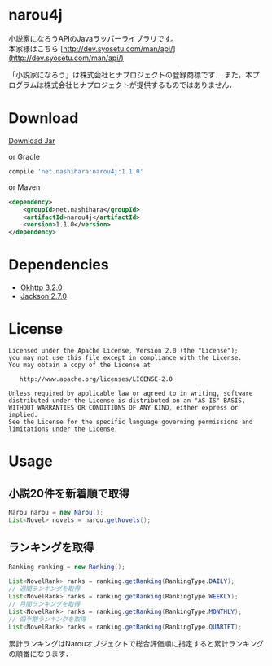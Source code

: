 # narou4j
小説家になろうAPIのJavaラッパーライブラリです。  
本家様はこちら [http://dev.syosetu.com/man/api/](http://dev.syosetu.com/man/api/)

「小説家になろう」は株式会社ヒナプロジェクトの登録商標です．
また，本プログラムは株式会社ヒナプロジェクトが提供するものではありません．

# Download
[Download Jar](http://search.maven.org/remotecontent?filepath=net/nashihara/narou4j/1.1.0/narou4j-1.1.0.jar)

or Gradle  
```gradle
compile 'net.nashihara:narou4j:1.1.0'
```

or Maven  
```xml
<dependency>
    <groupId>net.nashihara</groupId>
    <artifactId>narou4j</artifactId>
    <version>1.1.0</version>
</dependency>
```

# Dependencies
* [Okhttp 3.2.0](https://github.com/square/okhttp)
* [Jackson 2.7.0](https://github.com/FasterXML/jackson)

# License
```
Licensed under the Apache License, Version 2.0 (the "License");
you may not use this file except in compliance with the License.
You may obtain a copy of the License at

   http://www.apache.org/licenses/LICENSE-2.0

Unless required by applicable law or agreed to in writing, software
distributed under the License is distributed on an "AS IS" BASIS,
WITHOUT WARRANTIES OR CONDITIONS OF ANY KIND, either express or implied.
See the License for the specific language governing permissions and
limitations under the License.
```

# Usage
## 小説20件を新着順で取得  
```Java
Narou narou = new Narou();
List<Novel> novels = narou.getNovels();
```

## ランキングを取得
```Java
Ranking ranking = new Ranking();

List<NovelRank> ranks = ranking.getRanking(RankingType.DAILY);
// 週間ランキングを取得
List<NovelRank> ranks = ranking.getRanking(RankingType.WEEKLY);
// 月間ランキングを取得
List<NovelRank> ranks = ranking.getRanking(RankingType.MONTHLY);
// 四半期ランキングを取得
List<NovelRank> ranks = ranking.getRanking(RankingType.QUARTET);
```

累計ランキングはNarouオブジェクトで総合評価順に指定すると累計ランキングの順番になります．
